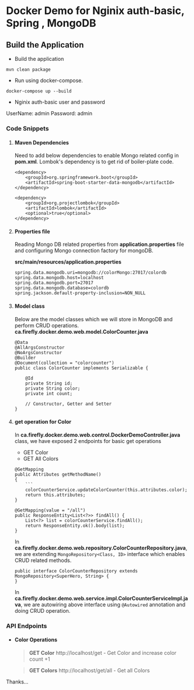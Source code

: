 # Docker Demo for Nginix auth-basic, Spring , MongoDB

## Build the Application

* Build the application
```
mvn clean package
```

* Run using docker-compose.
```
docker-compose up --build
```

* Nginix auth-basic user and password

UserName: admin
Password: admin


### Code Snippets
1. #### Maven Dependencies
    Need to add below dependencies to enable Mongo related config in **pom.xml**. Lombok's dependency is to get rid of boiler-plate code.   
    ```
    <dependency>
        <groupId>org.springframework.boot</groupId>
        <artifactId>spring-boot-starter-data-mongodb</artifactId>
    </dependency>
   
    <dependency>
        <groupId>org.projectlombok</groupId>
        <artifactId>lombok</artifactId>
        <optional>true</optional>
    </dependency>
    ```
   
   
2. #### Properties file
    Reading Mongo DB related properties from **application.properties** file and configuring Mongo connection factory for mongoDB.  

    **src/main/resources/application.properties**
     ```
	spring.data.mongodb.uri=mongodb://colorMongo:27017/colordb
	spring.data.mongodb.host=localhost
	spring.data.mongodb.port=27017
	spring.data.mongodb.database=colordb
	spring.jackson.default-property-inclusion=NON_NULL
     ```
   
   
3. #### Model class
    Below are the model classes which we will store in MongoDB and perform CRUD operations.  
    **ca.firefly.docker.demo.web.model.ColorCounter.java**  
    ```
    @Data
	@AllArgsConstructor
	@NoArgsConstructor
	@Builder
	@Document(collection = "colorcounter")
	public class ColorCounter implements Serializable {

	    @Id
	    private String id;
	    private String color;
	    private int count;

	    // Constructor, Getter and Setter
	}
   ```
   
   
4. #### get operation for Color

    In **ca.firefly.docker.demo.web.control.DockerDemoController.java** class, 
    we have exposed 2 endpoints for basic get operations
    - GET Color
    - GET All Colors
    
    ```
	@GetMapping
	public Attributes getMethodName()
	{
		```
		colorCounterService.updateColorCounter(this.attributes.color);
		return this.attributes;
	}

	@GetMapping(value = "/all")
    public ResponseEntity<List<?>> findAll() {
        List<?> list = colorCounterService.findAll();
        return ResponseEntity.ok().body(list);
    }
    ```
   
    In **ca.firefly.docker.demo.web.repository.ColorCounterRepository.java**, we are extending `MongoRepository<Class, ID>` interface which enables CRUD related methods.
    ```
    public interface ColorCounterRepository extends MongoRepository<SuperHero, String> {
    }
    ```
   
   In **ca.firefly.docker.demo.web.service.impl.ColorCounterServiceImpl.java**, we are autowiring above interface using `@Autowired` annotation and doing CRUD operation.



    
### API Endpoints

- #### Color Operations
    > **GET Color** http://localhost/get  - Get Color and increase color count +1
    
    > **GET Colors** http://localhost/get/all  - Get all Colors
       
   

Thanks...

